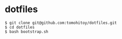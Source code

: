 # dotfiles

```
$ git clone git@github.com:tomohitoy/dotfiles.git
$ cd dotfiles
$ bash bootstrap.sh
```
